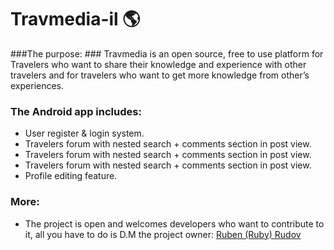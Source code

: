 # Travmedia-il :earth_americas:

###The purpose: ###
Travmedia is an open source, free to use platform for Travelers who want to share their knowledge 
and experience with other travelers and for travelers who want to get more knowledge from other’s experiences.

### The Android app includes: ###
*	User register & login system.
*	Travelers forum with nested search + comments section in post view.
* Travelers forum with nested search + comments section in post view.
* Travelers forum with nested search + comments section in post view.
* Profile editing feature.

### More: ###
* The project is open and welcomes developers who want to contribute to it, all you have to do is D.M the project owner: [Ruben (Ruby) Rudov](https://www.github.com/rubenrudov)
